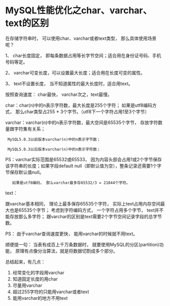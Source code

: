 # MySQL性能优化之char、varchar、text的区别

   在存储字符串时， 可以使用char、varchar或者text类型， 那么具体使用场景呢？

1、 char长度固定， 即每条数据占用等长字节空间；适合用在身份证号码、手机号码等定。

2、 varchar可变长度，可以设置最大长度；适合用在长度可变的属性。

3、 text不设置长度， 当不知道属性的最大长度时，适合用text。



按照查询速度： char最快， varchar次之，text最慢。



char：char(n)中的n表示字符数，最大长度是255个字符； 如果是utf8编码方式， 那么char类型占255 * 3个字节。（utf8下一个字符占用1至3个字节）



varchar：varchar(n)中的n表示字符数，最大空间是65535个字节， 存放字符数量跟字符集有关系；

     MySQL5.0.3以前版本varchar(n)中的n表示字节数；
    
     MySQL5.0.3以后版本varchar(n)中的n表示字符数；



  PS：varchar实际范围是65532或65533， 因为内容头部会占用1或2个字节保存该字符串的长度；如果字段default null（即默认值为空），整条记录还需要1个字节保存默认值null。

       如果是utf8编码， 那么varchar最多存65532/3 = 21844个字符。



text：



跟varchar基本相同， 理论上最多保存65535个字符， 实际上text占用内存空间最大也是65535个字节； 考虑到字符编码方式， 一个字符占用多个字节， text并不能存放那么多字符； 跟varchar的区别是text需要2个字节空间记录字段的总字节数。

PS： 由于varchar查询速度更快， 能用varchar的时候就不用text。

顺便提一句： 当表有成百上千万条数据时， 就要使用MySQL的分区(partition)功能， 原理有点像分治算法，就是将数据切割成多个部分。

总结起来，有几点：



1. 经常变化的字段用varchar
2. 知道固定长度的用char
3. 尽量用varchar
4. 超过255字符的只能用varchar或者text
5. 能用varchar的地方不用text